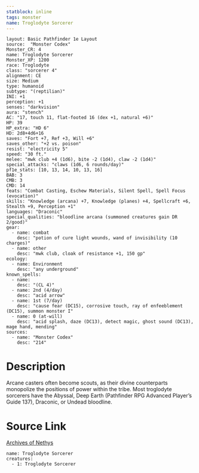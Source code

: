 ```yaml
---
statblock: inline
tags: monster
name: Troglodyte Sorcerer
---
```

```statblock
layout: Basic Pathfinder 1e Layout
source:  "Monster Codex"
Monster_CR: 4
name: Troglodyte Sorcerer
Monster_XP: 1200
race: Troglodyte
class: "sorcerer 4"
alignment: CE
size: Medium
type: humanoid
subtype: "(reptilian)"
INI: +1
perception: +1
senses: "darkvision"
aura: "stench"
AC: "17, touch 11, flat-footed 16 (dex +1, natural +6)"
HP: 39
HP_extra: "HD 6"
HD: 2d8+4d6+16
saves: "Fort +7, Ref +3, Will +6"
saves_other: "+2 vs. poison"
resist: "electricity 5"
speed: "30 ft."
melee: "mwk club +4 (1d6), bite -2 (1d4), claw -2 (1d4)"
special_attacks: "claws (1d6, 6 rounds/day)"
pf1e_stats: [10, 13, 14, 10, 13, 16]
BAB: 3
CMB: 3
CMD: 14
feats: "Combat Casting, Eschew Materials, Silent Spell, Spell Focus (evocation)"
skills: "Knowledge (arcana) +7, Knowledge (planes) +4, Spellcraft +6, Stealth +9, Perception +1"
languages: "Draconic"
special_qualities: "bloodline arcana (summoned creatures gain DR 2/good)"
gear:
  - name: combat
    desc: "potion of cure light wounds, wand of invisibility (10 charges)"
  - name: other
    desc: "mwk club, cloak of resistance +1, 150 gp"
ecology:
  - name: Environment
    desc: "any underground"
known_spells:
  - name:
    desc: "(CL 4)"
  - name: 2nd (4/day)
    desc: "acid arrow"
  - name: 1st (7/day)
    desc: "cause fear (DC15), corrosive touch, ray of enfeeblement (DC15), summon monster I"
  - name: 0 (at-will)
    desc: "acid splash, daze (DC13), detect magic, ghost sound (DC13), mage hand, mending"
sources:
  - name: "Monster Codex"
    desc: "214"
```
# Description
Arcane casters often become scouts, as their divine counterparts monopolize the positions of power within the tribe. Most troglodyte sorcerers have the Abyssal, Deep Earth (Pathfinder RPG Advanced Player’s Guide 137), Draconic, or Undead bloodline.
# Source Link
[Archives of Nethys](https://aonprd.com/MonsterDisplay.aspx?ItemName=Troglodyte%20Sorcerer)
```encounter-table
name: Troglodyte Sorcerer
creatures:
  - 1: Troglodyte Sorcerer
```
